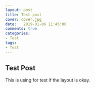 ```yaml
---
layout: post
title: Test post
cover: cover.jpg
date:   2019-01-06 11:45:00
comments: true
categories: 
- Test
tags:
- Test
---
```


## Test Post

This is using for test if the layout is okay.
